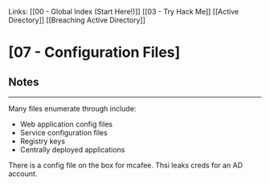 Links: [[00 - Global Index (Start Here!)]] [[03 - Try Hack Me]] [[Active Directory]] [[Breaching Active Directory]]

# [07 - Configuration Files]
## Notes
---
Many files enumerate through include:
- Web application config files
- Service configuration files
- Registry keys
- Centrally deployed applications

There is a config file on the box for mcafee. Thsi leaks creds for an AD account.